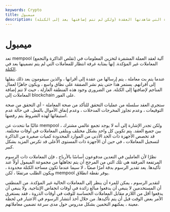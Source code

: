 ```yaml
---
keywords: Crypto
title: ميمبول
description: ميمبول. آلية العقدة لتتبع المعاملات غير المؤكدة التي شاهدتها العقدة (ولكن لم تتم إضافتها بعد إلى الكتلة).
---
```


# ميمبول
تعد mempool (تقلص الذاكرة والتجمع) آلية لعقد العملة المشفرة لتخزين المعلومات في المعاملات غير المؤكدة. إنها بمثابة غرفة انتظار للمعاملات التي لم يتم تضمينها بعد في [الكتلة](/block).

عندما يتم بث معاملة ، يتم إرسالها من عقدة إلى أقرانها ، والذين سيقومون بعد ذلك بنقلها إلى أقرانهم. يستمر هذا حتى يتم نشر الصفقة على نطاق واسع ، ويكون جاهزًا لعمال المناجم لإضافتها إلى الكتلة. من الضروري وجود هذه المنطقة العازلة ، حيث لا تتم إضافة المعاملات إلى blockchain على الفور.

ستجري العقد سلسلة من عمليات التحقق للتأكد من صحة المعاملة - أي التحقق من صحة التوقيعات ، وعدم تجاوز المخرجات المدخلات ، وعدم إنفاق الأموال بالفعل. في حالة عدم استيفائها لهذه الشروط يتم رفضها.

غالبًا ما نتحدث عن mempool ، ولكن تجدر الإشارة إلى أنه لا يوجد تجمع عالمي مشترك بين جميع العقد. يتم تكوين كل واحد بشكل مختلف ويتلقى المعاملات في أوقات مختلفة. قد تخصص الأجهزة ذات الحد الأدنى من الموارد المحدودة كميات صغيرة من الذاكرة لتسجيل المعاملات ، في حين أن الأجهزة ذات المستوى الأعلى قد تكرس المزيد بشكل كبير.

نظرًا لأن العاملين في التعدين مدفوعون أساسًا بالأرباح ، فإن المعاملات ذات الرسوم المرتفعة المرفقة هي تلك التي من المرجح أن يتم تجاهلها من مجموعة الميمول أولاً عند تأكيدها. يعد تقدير الرسوم بدقة أمرًا صعبًا ، لا سيما عندما تكون مساحة الكتلة محدودة ، ويكون الطلب مرتفعًا ، لكن mempool يوفر نقطة انطلاق.

لتقدير الرسوم ، يمكن للمرء أن ينظر إلى المعاملات الحالية غير المؤكدة. من المنطقي أن المستخدمين لا ينبغي أن يدفعوا مبالغ زائدة في أوقات انخفاض الإنتاجية. ولا ينبغي أن يدفعوا أقل من اللازم مقابل المعاملات الحساسة للوقت في أوقات الذروة ، فقد يستغرق الأمر بعض الوقت قبل أن يتم تأكيدها. من خلال أخذ انتشار الرسوم في الاعتبار في لحظة معينة ، يمكنهم التخمين بشكل مدروس حول مدى سرعة تضمين معاملاتهم.

